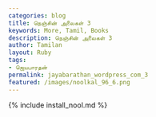 ```yaml
---  
categories: blog  
title: நெஞ்சின் அலைகள் 3
keywords: More, Tamil, Books  
description: நெஞ்சின் அலைகள் 3
author: Tamilan  
layout: Ruby  
tags:     
- ஜெயபாரதன்
permalink: jayabarathan_wordpress_com_3  
featured: /images/noolkal_96_6.png  
---  
```

{% include install_nool.md %}  
